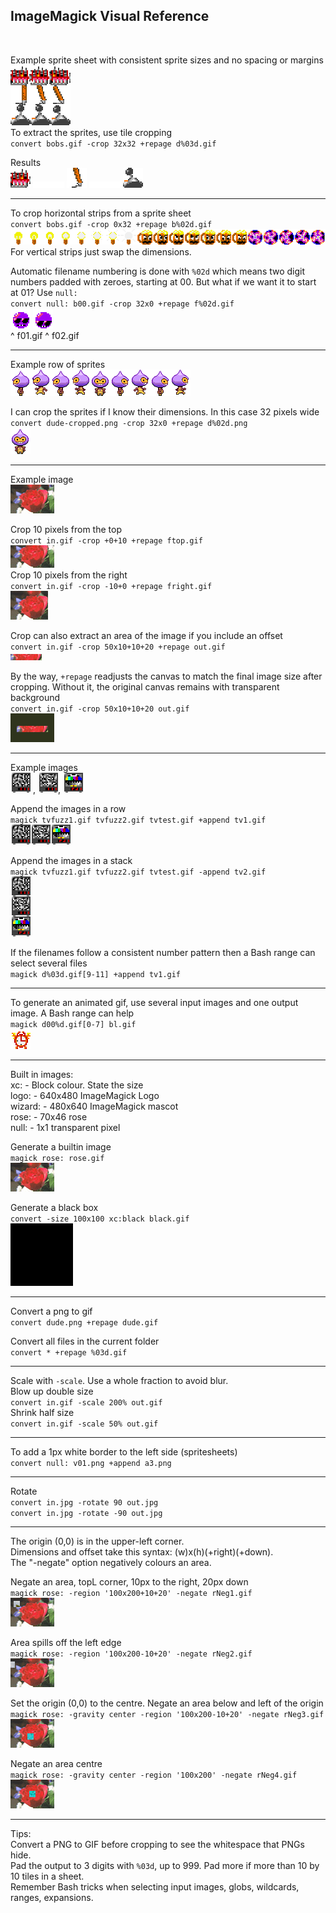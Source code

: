 ## ImageMagick Visual Reference

<br>

Example sprite sheet with consistent sprite sizes and no spacing or margins  
![a](images/chunk-39.png)  
To extract the sprites, use tile cropping  
`convert bobs.gif -crop 32x32 +repage d%03d.gif`

Results  
![a](images/d312.gif) ![a](images/spacer.gif) ![a](images/d333.gif) ![a](images/spacer.gif) ![a](images/d354.gif) 

---

To crop horizontal strips from a sprite sheet  
`convert bobs.gif -crop 0x32 +repage b%02d.gif`  
![a](images/b01.png)  
For vertical strips just swap the dimensions.

Automatic filename numbering is done with `%02d` which means two digit numbers padded with zeroes, starting at 00. But what if we want it to start at 01? Use `null:`  
`convert null: b00.gif -crop 32x0 +repage f%02d.gif`  
![a](images/f01.gif) ![a](images/f02.gif)  
^ f01.gif ^ f02.gif

---

Example row of sprites  
![a](images/dude.png)

I can crop the sprites if I know their dimensions. In this case 32 pixels wide  
`convert dude-cropped.png -crop 32x0 +repage d%02d.png`  
![a](images/d04.png)

---

Example image  
![a](images/rose.gif)

Crop 10 pixels from the top  
`convert in.gif -crop +0+10 +repage ftop.gif`  
![a](images/ftop.gif)  
Crop 10 pixels from the right  
`convert in.gif -crop -10+0 +repage fright.gif`  
![a](images/fright.gif)  

Crop can also extract an area of the image if you include an offset  
`convert in.gif -crop 50x10+10+20 +repage out.gif`  
![a](images/roe.gif)  

By the way, `+repage` readjusts the canvas to match the final image size after cropping. Without it, the original canvas remains with transparent background  
`convert in.gif -crop 50x10+10+20 out.gif`  
![a](images/ro.gif)  

---

Example images  
![a](images/d120.gif) , ![a](images/d121.gif), ![a](images/d131.gif)

Append the images in a row  
`magick tvfuzz1.gif tvfuzz2.gif tvtest.gif +append tv1.gif`  
![a](images/tvs1.gif)

Append the images in a stack  
`magick tvfuzz1.gif tvfuzz2.gif tvtest.gif -append tv2.gif`  
![a](images/tvs2.gif)

If the filenames follow a consistent number pattern then a Bash range can select several files  
`magick d%03d.gif[9-11] +append tv1.gif`

---

To generate an animated gif, use several input images and one output image. A Bash range can help  
`magick d00%d.gif[0-7] bl.gif`  
![a](images/ac.gif)

---

Built in images:  
xc: - Block colour. State the size  
logo: - 640x480 ImageMagick Logo  
wizard: - 480x640 ImageMagick mascot  
rose: - 70x46 rose  
null: - 1x1 transparent pixel

Generate a builtin image  
`magick rose: rose.gif`  
![a](images/rose.gif)

Generate a black box  
`convert -size 100x100 xc:black black.gif`  
![a](images/black.gif)


---

Convert a png to gif  
`convert dude.png +repage dude.gif`

Convert all files in the current folder  
`convert * +repage %03d.gif`

---

Scale with `-scale`. Use a whole fraction to avoid blur.  
Blow up double size  
`convert in.gif -scale 200% out.gif`  
Shrink half size  
`convert in.gif -scale 50% out.gif`

---

To add a 1px white border to the left side (spritesheets)  
`convert null: v01.png +append a3.png`

---

Rotate  
`convert in.jpg -rotate 90 out.jpg`  
`convert in.jpg -rotate -90 out.jpg`

---

The origin (0,0) is in the upper-left corner.  
Dimensions and offset take this syntax: (w)x(h)(+right)(+down).  
The "-negate" option negatively colours an area.

Negate an area, topL corner, 10px to the right, 20px down  
`magick rose: -region '100x200+10+20' -negate rNeg1.gif`  
![a](images/rNeg1.gif)

Area spills off the left edge  
`magick rose: -region '100x200-10+20' -negate rNeg2.gif`  
![a](images/rNeg2.gif)

Set the origin (0,0) to the centre. Negate an area below and left of the origin  
`magick rose: -gravity center -region '100x200-10+20' -negate rNeg3.gif`  
![a](images/rNeg3.gif)

Negate an area centre  
`magick rose: -gravity center -region '100x200' -negate rNeg4.gif`  
![a](images/rNeg4.gif)

---

Tips:  
Convert a PNG to GIF before cropping to see the whitespace that PNGs hide.  
Pad the output to 3 digits with `%03d`, up to 999. Pad more if more than 10 by 10 tiles in a sheet.  
Remember Bash tricks when selecting input images, globs, wildcards, ranges, expansions.
